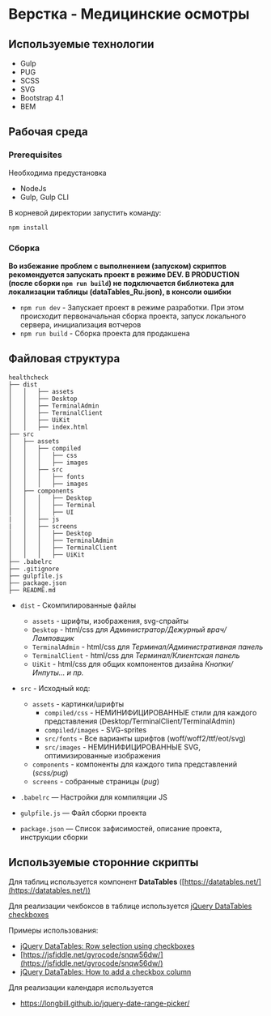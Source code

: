 # Верстка - Медицинские осмотры

## Используемые технологии
* Gulp 
* PUG 
* SCSS
* SVG
* Bootstrap 4.1
* BEM

## Рабочая среда
### Prerequisites
Необходима предустановка
- NodeJs
- Gulp, Gulp CLI

В корневой директории запустить команду:
```javascript
npm install
```

### Сборка
**Во избежание проблем с выполнением (запуском) скриптов рекомендуется запускать проект в режиме DEV. В PRODUCTION (после сборки `npm run build`) не подключается библиотека для локализации таблицы (dataTables_Ru.json), в консоли ошибки**

* ```npm run dev``` - Запускает проект в режиме разработки. При этом происходит первоначальная сборка проекта, запуск локального сервера, инициализация вотчеров
* ```npm run build``` - Сборка проекта для продакшена

## Файловая структура
```
healthcheck
├── dist
│   │   ├── assets
│   │   ├── Desktop
│   │   ├── TerminalAdmin
│   │   ├── TerminalClient
│   │   ├── UiKit
│   │   ├── index.html
├── src
│   ├── assets
│   │   ├── compiled
│   │   │   ├── css
│   │   │   ├── images
│   │   ├── src
│   │   │   ├── fonts
│   │   │   ├── images
│   ├── components
│   │   │   ├── Desktop
│   │   │   ├── Terminal
│   │   │   ├── UI
|   │   ├── js
|   │   ├── screens
│   │   │   ├── Desktop
│   │   │   ├── TerminalAdmin
│   │   │   ├── TerminalClient
│   │   │   ├── UiKit
├── .babelrc
├── .gitignore
├── gulpfile.js
├── package.json
├── README.md
```


* ```dist``` - Скомпилированные файлы
    * ```assets``` - шрифты, изображения, svg-спрайты
    * ```Desktop``` - html/css для *Администратор/Дежурный врач/Ламповщик*
    * ```TerminalAdmin``` - html/css для *Терминал/Административная панель*
    * ```TerminalClient``` - html/css для *Терминал/Клиентская панель*
    * ```UiKit``` - html/css для общих компонентов дизайна *Кнопки/Инпуты... и пр.*
* ```src``` - Исходный код:
    * ```assets``` - картинки/шрифты
        * ```compiled/css``` - НЕМИНИФИЦИРОВАННЫЕ стили для каждого представления (Desktop/TerminalClient/TerminalAdmin)
        * ```compiled/images``` - SVG-sprites
        * ```src/fonts``` - Все варианты шрифтов (woff/woff2/ttf/eot/svg)
        * ```src/images``` - НЕМИНИФИЦИРОВАННЫЕ SVG, оптимизированные изображения
    * ```components``` - компоненты для каждого типа представлений (*scss/pug*)
    * ```screens``` - собранные страницы (*pug*)
    
* ```.babelrc``` — Настройки для компиляции JS
* ```gulpfile.js```  — Файл сборки проекта
* ```package.json``` — Список зафисимостей, описание проекта, инструкции сборки


## Используемые сторонние скрипты
Для таблиц используется компонент **DataTables** ([https://datatables.net/](https://datatables.net/))

Для реализации чекбоксов в таблице используется [jQuery DataTables checkboxes](https://www.gyrocode.com/projects/jquery-datatables-checkboxes/)

Примеры использования:
* [jQuery DataTables: Row selection using checkboxes](https://www.gyrocode.com/articles/jquery-datatables-checkboxes/)
* [https://jsfiddle.net/gyrocode/snqw56dw/](https://jsfiddle.net/gyrocode/snqw56dw/)
* [jQuery DataTables: How to add a checkbox column](https://www.gyrocode.com/articles/jquery-datatables-how-to-add-a-checkbox-column/)


Для реализации календаря используeтся
* https://longbill.github.io/jquery-date-range-picker/
